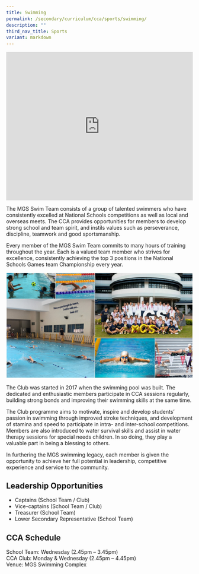 ```yaml
---
title: Swimming
permalink: /secondary/curriculum/cca/sports/swimming/
description: ""
third_nav_title: Sports
variant: markdown
---
```

<div style="width:100%; height:400px">
  <iframe class="ive_eobj_center" allowfullscreen="" frameborder="0" title="MGS Heritage Video" src="https://www.youtube.com/embed/5vyG-tuJXuA" height="100%" width="100%">
  </iframe>
</div>


The MGS Swim Team consists of a group of talented swimmers who have consistently excelled at National Schools competitions as well as local and overseas meets. The CCA provides opportunities for members to develop strong school and team spirit, and instils values such as perseverance, discipline, teamwork and good sportsmanship.

  

Every member of the MGS Swim Team commits to many hours of training throughout the year. Each is a valued team member who strives for excellence, consistently achieving the top 3 positions in the National Schools Games team Championship every year.

![](/images/Sec_cca/swimming.jpg)

The Club was started in 2017 when the swimming pool was built. The dedicated and enthusiastic members participate in CCA sessions regularly, building strong bonds and improving their swimming skills at the same time.

  

The Club programme aims to motivate, inspire and develop students’ passion in swimming through improved stroke techniques, and development of stamina and speed to participate in intra- and inter-school competitions. Members are also introduced to water survival skills and assist in water therapy sessions for special needs children. In so doing, they play a valuable part in being a blessing to others.

  

In furthering the MGS swimming legacy, each member is given the opportunity to achieve her full potential in leadership, competitive experience and service to the community.

## Leadership Opportunities

* Captains (School Team / Club)
* Vice-captains (School Team / Club)
* Treasurer (School Team)
* Lower Secondary Representative (School Team)


## CCA Schedule

School Team: Wednesday (2.45pm – 3.45pm) <br> 
CCA Club: Monday &amp; Wednesday (2.45pm – 4.45pm) <br>
Venue: MGS Swimming Complex
